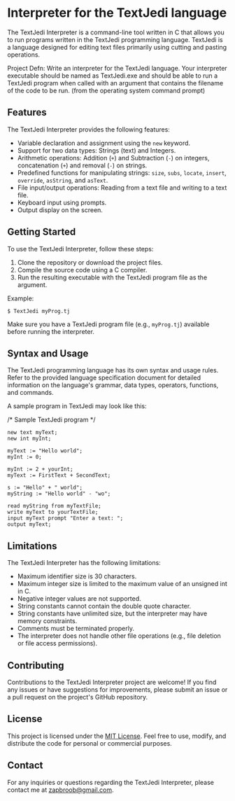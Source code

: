 # Interpreter for the TextJedi language


The TextJedi Interpreter is a command-line tool written in C that allows you to run programs written in the TextJedi programming language. TextJedi is a language designed for editing text files primarily using cutting and pasting operations.

Project Defn: Write an interpreter for the TextJedi language. Your interpreter executable should be named as TextJedi.exe and should be able to run a TextJedi program when called with an argument that contains the filename of the code to be run. (from the operating system command prompt)

## Features

The TextJedi Interpreter provides the following features:

- Variable declaration and assignment using the `new` keyword.
- Support for two data types: Strings (text) and Integers.
- Arithmetic operations: Addition (`+`) and Subtraction (`-`) on integers, concatenation (`+`) and removal (`-`) on strings.
- Predefined functions for manipulating strings: `size`, `subs`, `locate`, `insert`, `override`, `asString`, and `asText`.
- File input/output operations: Reading from a text file and writing to a text file.
- Keyboard input using prompts.
- Output display on the screen.

## Getting Started

To use the TextJedi Interpreter, follow these steps:

1. Clone the repository or download the project files.
2. Compile the source code using a C compiler.
3. Run the resulting executable with the TextJedi program file as the argument.

Example:
```
$ TextJedi myProg.tj
```

Make sure you have a TextJedi program file (e.g., `myProg.tj`) available before running the interpreter.

## Syntax and Usage

The TextJedi programming language has its own syntax and usage rules. Refer to the provided language specification document for detailed information on the language's grammar, data types, operators, functions, and commands.

A sample program in TextJedi may look like this:

/* Sample TextJedi program */

```
new text myText;
new int myInt;

myText := "Hello world";
myInt := 0;

myInt := 2 + yourInt;
myText := FirstText + SecondText;

s := "Hello" + " world";
myString := "Hello world" - "wo";

read myString from myTextFile;
write myText to yourTextFile;
input myText prompt "Enter a text: ";
output myText;

```

## Limitations

The TextJedi Interpreter has the following limitations:

- Maximum identifier size is 30 characters.
- Maximum integer size is limited to the maximum value of an unsigned int in C.
- Negative integer values are not supported.
- String constants cannot contain the double quote character.
- String constants have unlimited size, but the interpreter may have memory constraints.
- Comments must be terminated properly.
- The interpreter does not handle other file operations (e.g., file deletion or file access permissions).

## Contributing

Contributions to the TextJedi Interpreter project are welcome! If you find any issues or have suggestions for improvements, please submit an issue or a pull request on the project's GitHub repository.

## License

This project is licensed under the [MIT License](LICENSE). Feel free to use, modify, and distribute the code for personal or commercial purposes.

## Contact

For any inquiries or questions regarding the TextJedi Interpreter, please contact me at zapbroob@gmail.com.
